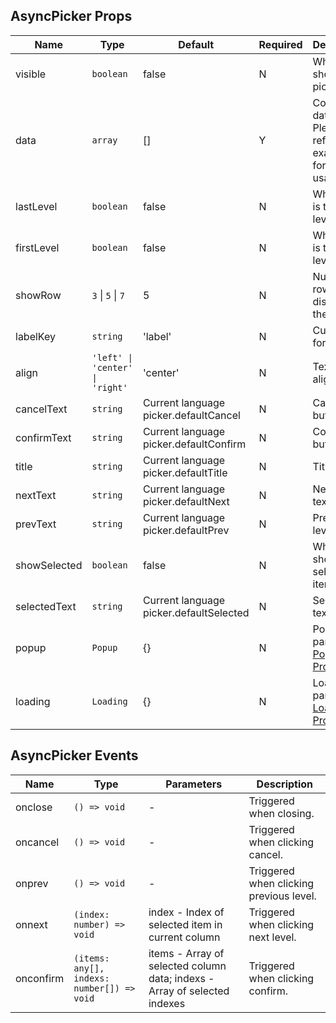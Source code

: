 ## AsyncPicker Props

| Name         | Type                            | Default                                 | Required | Description                                                                             |
| ------------ | ------------------------------- | --------------------------------------- | -------- | --------------------------------------------------------------------------------------- |
| visible      | `boolean`                       | false                                   | N        | Whether to show the picker.                                                             |
| data         | `array`                         | []                                      | Y        | Column data. Please refer to examples for specific usage.                               |
| lastLevel    | `boolean`                       | false                                   | N        | Whether it is the last level.                                                           |
| firstLevel   | `boolean`                       | false                                   | N        | Whether it is the first level.                                                          |
| showRow      | `3` \| `5` \| `7`               | 5                                       | N        | Number of rows to display in the column.                                                |
| labelKey     | `string`                        | 'label'                                 | N        | Custom key for label.                                                                   |
| align        | `'left' \| 'center' \| 'right'` | 'center'                                | N        | Text alignment.                                                                         |
| cancelText   | `string`                        | Current language picker.defaultCancel   | N        | Cancel button text.                                                                     |
| confirmText  | `string`                        | Current language picker.defaultConfirm  | N        | Confirm button text.                                                                    |
| title        | `string`                        | Current language picker.defaultTitle    | N        | Title text.                                                                             |
| nextText     | `string`                        | Current language picker.defaultNext     | N        | Next level text.                                                                        |
| prevText     | `string`                        | Current language picker.defaultPrev     | N        | Previous level text.                                                                    |
| showSelected | `boolean`                       | false                                   | N        | Whether to show selected items.                                                         |
| selectedText | `string`                        | Current language picker.defaultSelected | N        | Selected text.                                                                          |
| popup        | `Popup`                         | {}                                      | N        | Popup parameters [Popup Props](https://stdf.design/#/components?nav=popup&tab=1).       |
| loading      | `Loading`                       | {}                                      | N        | Loading parameters [Loading Props](https://stdf.design/#/components?nav=loading&tab=1). |

## AsyncPicker Events

| Name      | Type                                       | Parameters                                                                | Description                             |
| --------- | ------------------------------------------ | ------------------------------------------------------------------------- | --------------------------------------- |
| onclose   | `() => void`                               | -                                                                         | Triggered when closing.                 |
| oncancel  | `() => void`                               | -                                                                         | Triggered when clicking cancel.         |
| onprev    | `() => void`                               | -                                                                         | Triggered when clicking previous level. |
| onnext    | `(index: number) => void`                  | index - Index of selected item in current column                          | Triggered when clicking next level.     |
| onconfirm | `(items: any[], indexs: number[]) => void` | items - Array of selected column data; indexs - Array of selected indexes | Triggered when clicking confirm.        |
